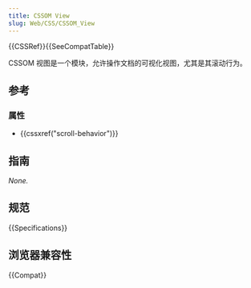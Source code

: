 ```yaml
---
title: CSSOM View
slug: Web/CSS/CSSOM_View
---
```


{{CSSRef}}{{SeeCompatTable}}

CSSOM 视图是一个模块，允许操作文档的可视化视图，尤其是其滚动行为。

## 参考

### 属性

- {{cssxref("scroll-behavior")}}

## 指南

_None._

## 规范

{{Specifications}}

## 浏览器兼容性

{{Compat}}
